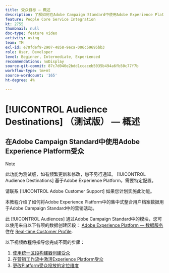 ```yaml
---
title: 受众目标 — 概述
description: 了解如何在Adobe Campaign Standard中使用Adobe Experience Platform受众
feature: People Core Service Integration
kt: 2755
thumbnail: null
doc-type: feature video
activity: using
team: TM
exl-id: e70fdef9-2907-4858-9eca-006c59695bb3
role: User, Developer
level: Beginner, Intermediate, Experienced
recommendations: noDisplay
source-git-commit: 87c7d040e2bdd1ccaceb5035b494a6fb50c77f7b
workflow-type: tm+mt
source-wordcount: '165'
ht-degree: 4%

---
```


# [!UICONTROL Audience Destinations] （测试版） — 概述

## 在Adobe Campaign Standard中使用Adobe Experience Platform受众

>[!NOTE]
>
>此功能为测试版，如有频繁更新和修改，恕不另行通知。 [!UICONTROL Audience Destinations] 基于Adobe Experience Platform，需要特定配置。
>
>请联系 [!UICONTROL Adobe Customer Support] 如果您计划实施此功能。

本教程介绍了如何将Adobe Experience Platform中的集中式整合用户档案数据用于Adobe Campaign Standard中的营销活动。

此 [!UICONTROL Audiences] 通过Adobe Campaign Standard中的模块，您可以使用来自以下各项的数据创建区段： [Adobe Experience Platform — 数据服务](https://www.adobe.io/apis/experienceplatform/home/services.html) 住在 [Real-time Customer Profile](https://experienceleague.adobe.com/docs/platform-learn/tutorials/profiles/understanding-the-real-time-customer-profile.html?lang=en).

以下视频教程将指导您完成不同的步骤：

1. [使用统一区段构建器创建受众](/help/profiles-and-audiences/audience-destinations/creating-audiences-using-segment-builder.md)
2. [在营销工作流中激活Experience Platform受众](/help/profiles-and-audiences/audience-destinations/activating-aep-audiences.md)
3. [更改Platform受众投放的定位维度](/help/profiles-and-audiences/audience-destinations/changing-targeting-dimension.md)
